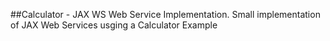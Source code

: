 ##Calculator - JAX WS  Web Service Implementation.
Small implementation of JAX Web Services usging a Calculator Example